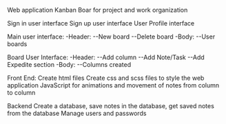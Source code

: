 Web application Kanban Boar for project and work organization 

Sign in user interface
Sign up user interface
User Profile interface

Main user interface:
    -Header:
        --New board
        --Delete board
    -Body:
        --User boards

Board User Interface:
    -Header:
        --Add column
        --Add Note/Task
        --Add Expedite section
    -Body:
        --Columns created


Front End:
Create html files
Create css and scss files to style the web application
JavaScript for animations and movement of notes from column to column

Backend
Create a database, save notes in the database, get saved notes from the database
Manage users and passwords